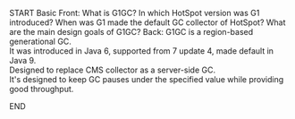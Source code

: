 START
Basic
Front: What is G1GC? In which HotSpot version was G1 introduced? When was G1 made the default GC collector of HotSpot? What are the main design goals of G1GC?
Back: 
G1GC is a region-based generational GC.  
It was introduced in Java 6, supported from 7 update 4, made default in Java 9.  
Designed to replace CMS collector as a server-side GC.  
It's designed to keep GC pauses under the specified value while providing good throughput.
<!--ID: 1745138723650-->
END
